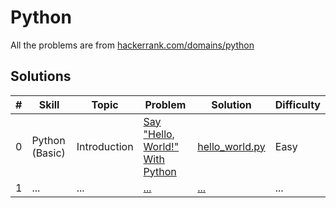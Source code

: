 # Python

All the problems are from
[hackerrank.com/domains/python](https://www.hackerrank.com/domains/python)

## Solutions

| #   | Skill          | Topic        | Problem                                                                                         | Solution                                                                                 | Difficulty |
| --- | -------------- | ------------ | ----------------------------------------------------------------------------------------------- | ---------------------------------------------------------------------------------------- | ---------- |
| 0   | Python (Basic) | Introduction | [Say "Hello, World!" With Python](https://www.hackerrank.com/challenges/py-hello-world/problem) | [hello_world.py](https://github.com/naumanaarif/hackerrank/tree/main/python/hello_world) | Easy       |
| 1   | ...            | ...          | [...]()                                                                                         | [...]()                                                                                  | ...        |
